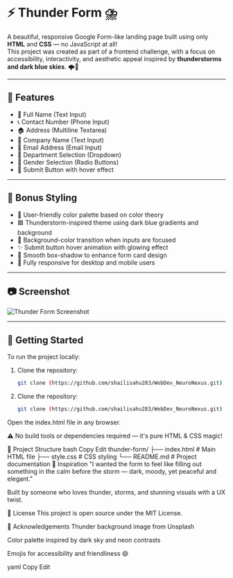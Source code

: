 # ⚡ Thunder Form ⛈️

A beautiful, responsive Google Form-like landing page built using only **HTML** and **CSS** — no JavaScript at all!  
This project was created as part of a frontend challenge, with a focus on accessibility, interactivity, and aesthetic appeal inspired by **thunderstorms and dark blue skies**. 🌩️🌌

---

## 🎯 Features

- 👤 Full Name (Text Input)
- 📞 Contact Number (Phone Input)
- 🏠 Address (Multiline Textarea)
- 🏢 Company Name (Text Input)
- 📧 Email Address (Email Input)
- 🏬 Department Selection (Dropdown)
- 🧑 Gender Selection (Radio Buttons)
- 🚀 Submit Button with hover effect

---

## 🌟 Bonus Styling

- 🎨 User-friendly color palette based on color theory
- 🟦 Thunderstorm-inspired theme using dark blue gradients and background
- 🌈 Background-color transition when inputs are focused
- ✨ Submit button hover animation with glowing effect
- 🧊 Smooth box-shadow to enhance form card design
- 📱 Fully responsive for desktop and mobile users

---

## 📷 Screenshot

![Thunder Form Screenshot](https://i.ibb.co/G0FJbCp/thunder-bg.jpg)

---

## 🚀 Getting Started

To run the project locally:

1. Clone the repository:
   ```bash
   git clone (https://github.com/shailisahu283/WebDev_NeuroNexus.git)
1. Clone the repository:
   ```bash
   git clone (https://github.com/shailisahu283/WebDev_NeuroNexus.git)
Open the index.html file in any browser.

⚠️ No build tools or dependencies required — it's pure HTML & CSS magic!

📁 Project Structure
bash
Copy
Edit
thunder-form/
├── index.html      # Main HTML file
├── style.css       # CSS styling
└── README.md       # Project documentation
📌 Inspiration
"I wanted the form to feel like filling out something in the calm before the storm — dark, moody, yet peaceful and elegant."

Built by someone who loves thunder, storms, and stunning visuals with a UX twist.

📜 License
This project is open source under the MIT License.

🙌 Acknowledgements
Thunder background image from Unsplash

Color palette inspired by dark sky and neon contrasts

Emojis for accessibility and friendliness 😄

yaml
Copy
Edit
